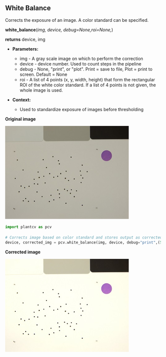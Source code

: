 ## White Balance

Corrects the exposure of an image. A color standard can be specified.

**white_balance**(*img, device, debug=None,roi=None,*)

**returns** device, img

- **Parameters:**
    - img - A gray scale image on which to perform the correction
    - device - device number. Used to count steps in the pipeline
    - debug - None, "print", or "plot". Print = save to file, Plot = print to screen. Default = None
    - roi - A list of 4 points (x, y, width, height) that form the rectangular ROI of the white color standard.
            If a list of 4 points is not given, the whole image is used.

- **Context:**
    - Used to standardize exposure of images before thresholding

**Original image**

![Screenshot](img/documentation_images/white_balance/original_image.jpg)

```python
import plantcv as pcv

# Corrects image based on color standard and stores output as corrected_img
device, corrected_img = pcv.white_balance(img, device, debug="print",(5, 5, 80, 80))
```


**Corrected image**

![Screenshot](img/documentation_images/white_balance/corrected_image.jpg)
